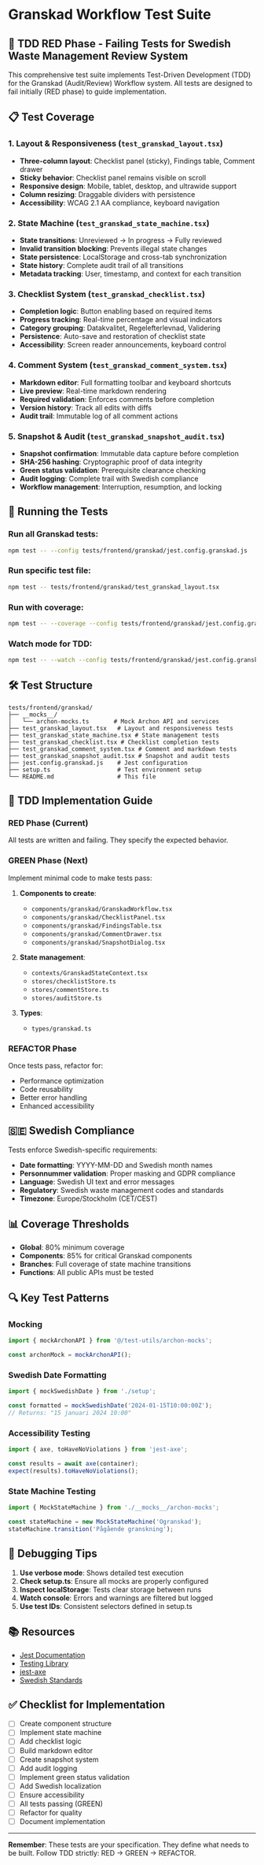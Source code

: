 # Granskad Workflow Test Suite

## 🔴 TDD RED Phase - Failing Tests for Swedish Waste Management Review System

This comprehensive test suite implements Test-Driven Development (TDD) for the Granskad (Audit/Review) Workflow system. All tests are designed to fail initially (RED phase) to guide implementation.

## 📋 Test Coverage

### 1. Layout & Responsiveness (`test_granskad_layout.tsx`)
- **Three-column layout**: Checklist panel (sticky), Findings table, Comment drawer
- **Sticky behavior**: Checklist panel remains visible on scroll
- **Responsive design**: Mobile, tablet, desktop, and ultrawide support
- **Column resizing**: Draggable dividers with persistence
- **Accessibility**: WCAG 2.1 AA compliance, keyboard navigation

### 2. State Machine (`test_granskad_state_machine.tsx`)
- **State transitions**: Unreviewed → In progress → Fully reviewed
- **Invalid transition blocking**: Prevents illegal state changes
- **State persistence**: LocalStorage and cross-tab synchronization
- **State history**: Complete audit trail of all transitions
- **Metadata tracking**: User, timestamp, and context for each transition

### 3. Checklist System (`test_granskad_checklist.tsx`)
- **Completion logic**: Button enabling based on required items
- **Progress tracking**: Real-time percentage and visual indicators
- **Category grouping**: Datakvalitet, Regelefterlevnad, Validering
- **Persistence**: Auto-save and restoration of checklist state
- **Accessibility**: Screen reader announcements, keyboard control

### 4. Comment System (`test_granskad_comment_system.tsx`)
- **Markdown editor**: Full formatting toolbar and keyboard shortcuts
- **Live preview**: Real-time markdown rendering
- **Required validation**: Enforces comments before completion
- **Version history**: Track all edits with diffs
- **Audit trail**: Immutable log of all comment actions

### 5. Snapshot & Audit (`test_granskad_snapshot_audit.tsx`)
- **Snapshot confirmation**: Immutable data capture before completion
- **SHA-256 hashing**: Cryptographic proof of data integrity
- **Green status validation**: Prerequisite clearance checking
- **Audit logging**: Complete trail with Swedish compliance
- **Workflow management**: Interruption, resumption, and locking

## 🚀 Running the Tests

### Run all Granskad tests:
```bash
npm test -- --config tests/frontend/granskad/jest.config.granskad.js
```

### Run specific test file:
```bash
npm test -- tests/frontend/granskad/test_granskad_layout.tsx
```

### Run with coverage:
```bash
npm test -- --coverage --config tests/frontend/granskad/jest.config.granskad.js
```

### Watch mode for TDD:
```bash
npm test -- --watch --config tests/frontend/granskad/jest.config.granskad.js
```

## 🛠️ Test Structure

```
tests/frontend/granskad/
├── __mocks__/
│   └── archon-mocks.ts       # Mock Archon API and services
├── test_granskad_layout.tsx   # Layout and responsiveness tests
├── test_granskad_state_machine.tsx # State management tests
├── test_granskad_checklist.tsx # Checklist completion tests
├── test_granskad_comment_system.tsx # Comment and markdown tests
├── test_granskad_snapshot_audit.tsx # Snapshot and audit tests
├── jest.config.granskad.js    # Jest configuration
├── setup.ts                   # Test environment setup
└── README.md                  # This file
```

## 🎯 TDD Implementation Guide

### RED Phase (Current)
All tests are written and failing. They specify the expected behavior.

### GREEN Phase (Next)
Implement minimal code to make tests pass:

1. **Components to create**:
   - `components/granskad/GranskadWorkflow.tsx`
   - `components/granskad/ChecklistPanel.tsx`
   - `components/granskad/FindingsTable.tsx`
   - `components/granskad/CommentDrawer.tsx`
   - `components/granskad/SnapshotDialog.tsx`

2. **State management**:
   - `contexts/GranskadStateContext.tsx`
   - `stores/checklistStore.ts`
   - `stores/commentStore.ts`
   - `stores/auditStore.ts`

3. **Types**:
   - `types/granskad.ts`

### REFACTOR Phase
Once tests pass, refactor for:
- Performance optimization
- Code reusability
- Better error handling
- Enhanced accessibility

## 🇸🇪 Swedish Compliance

Tests enforce Swedish-specific requirements:
- **Date formatting**: YYYY-MM-DD and Swedish month names
- **Personnummer validation**: Proper masking and GDPR compliance
- **Language**: Swedish UI text and error messages
- **Regulatory**: Swedish waste management codes and standards
- **Timezone**: Europe/Stockholm (CET/CEST)

## 📊 Coverage Thresholds

- **Global**: 80% minimum coverage
- **Components**: 85% for critical Granskad components
- **Branches**: Full coverage of state machine transitions
- **Functions**: All public APIs must be tested

## 🔍 Key Test Patterns

### Mocking
```typescript
import { mockArchonAPI } from '@/test-utils/archon-mocks';

const archonMock = mockArchonAPI();
```

### Swedish Date Formatting
```typescript
import { mockSwedishDate } from './setup';

const formatted = mockSwedishDate('2024-01-15T10:00:00Z');
// Returns: "15 januari 2024 10:00"
```

### Accessibility Testing
```typescript
import { axe, toHaveNoViolations } from 'jest-axe';

const results = await axe(container);
expect(results).toHaveNoViolations();
```

### State Machine Testing
```typescript
import { MockStateMachine } from './__mocks__/archon-mocks';

const stateMachine = new MockStateMachine('Ogranskad');
stateMachine.transition('Pågående granskning');
```

## 🐛 Debugging Tips

1. **Use verbose mode**: Shows detailed test execution
2. **Check setup.ts**: Ensure all mocks are properly configured
3. **Inspect localStorage**: Tests clear storage between runs
4. **Watch console**: Errors and warnings are filtered but logged
5. **Use test IDs**: Consistent selectors defined in setup.ts

## 📚 Resources

- [Jest Documentation](https://jestjs.io/docs/getting-started)
- [Testing Library](https://testing-library.com/docs/react-testing-library/intro/)
- [jest-axe](https://github.com/nickcolley/jest-axe)
- [Swedish Standards](https://www.naturvardsverket.se/vagledning-och-stod/avfall/)

## ✅ Checklist for Implementation

- [ ] Create component structure
- [ ] Implement state machine
- [ ] Add checklist logic
- [ ] Build markdown editor
- [ ] Create snapshot system
- [ ] Add audit logging
- [ ] Implement green status validation
- [ ] Add Swedish localization
- [ ] Ensure accessibility
- [ ] All tests passing (GREEN)
- [ ] Refactor for quality
- [ ] Document implementation

---

**Remember**: These tests are your specification. They define what needs to be built. Follow TDD strictly: RED → GREEN → REFACTOR.